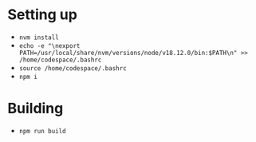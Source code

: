 # Setting up

  * `nvm install`
  * `echo -e "\nexport PATH=/usr/local/share/nvm/versions/node/v18.12.0/bin:$PATH\n" >> /home/codespace/.bashrc`
  * `source /home/codespace/.bashrc`
  * `npm i`

# Building

  * `npm run build`



